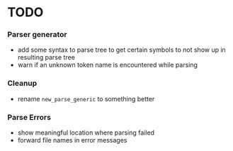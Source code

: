 # TODO

### Parser generator
- add some syntax to parse tree to get certain symbols to not show up in resulting parse tree
- warn if an unknown token name is encountered while parsing

### Cleanup
- rename `new_parse_generic` to something better

### Parse Errors
- show meaningful location where parsing failed
- forward file names in error messages
